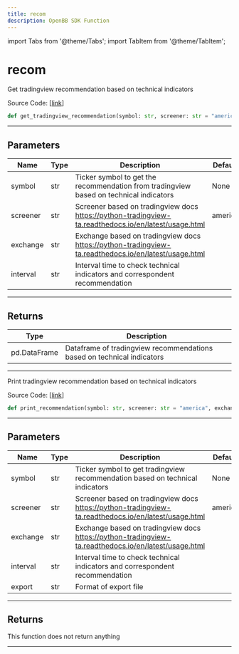 ```yaml
---
title: recom
description: OpenBB SDK Function
---
```


import Tabs from '@theme/Tabs';
import TabItem from '@theme/TabItem';

# recom

<Tabs>
<TabItem value="model" label="Model" default>

Get tradingview recommendation based on technical indicators

Source Code: [[link](https://github.com/OpenBB-finance/OpenBBTerminal/tree/main/openbb_terminal/stocks/technical_analysis/tradingview_model.py#L56)]

```python
def get_tradingview_recommendation(symbol: str, screener: str = "america", exchange: str = "", interval: str = "") -> pd.DataFrame
```
---
## Parameters

| Name | Type | Description | Default | Optional |
| ---- | ---- | ----------- | ------- | -------- |
| symbol | str | Ticker symbol to get the recommendation from tradingview based on technical indicators | None | False |
| screener | str | Screener based on tradingview docs https://python-tradingview-ta.readthedocs.io/en/latest/usage.html | america | True |
| exchange | str | Exchange based on tradingview docs https://python-tradingview-ta.readthedocs.io/en/latest/usage.html |  | True |
| interval | str | Interval time to check technical indicators and correspondent recommendation |  | True |

---
## Returns

| Type | Description |
| ---- | ----------- |
| pd.DataFrame | Dataframe of tradingview recommendations based on technical indicators |

---


</TabItem>
<TabItem value="view" label="View">

Print tradingview recommendation based on technical indicators

Source Code: [[link](https://github.com/OpenBB-finance/OpenBBTerminal/tree/main/openbb_terminal/stocks/technical_analysis/tradingview_view.py#L17)]

```python
def print_recommendation(symbol: str, screener: str = "america", exchange: str = "", interval: str = "", export: str = "") -> None
```
---
## Parameters

| Name | Type | Description | Default | Optional |
| ---- | ---- | ----------- | ------- | -------- |
| symbol | str | Ticker symbol to get tradingview recommendation based on technical indicators | None | False |
| screener | str | Screener based on tradingview docs https://python-tradingview-ta.readthedocs.io/en/latest/usage.html | america | True |
| exchange | str | Exchange based on tradingview docs https://python-tradingview-ta.readthedocs.io/en/latest/usage.html |  | True |
| interval | str | Interval time to check technical indicators and correspondent recommendation |  | True |
| export | str | Format of export file |  | True |

---
## Returns

This function does not return anything

---


</TabItem>
</Tabs>